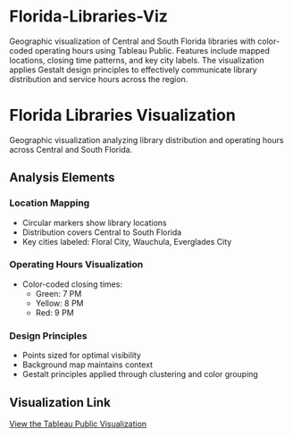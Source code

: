 # Florida-Libraries-Viz
Geographic visualization of Central and South Florida libraries with color-coded operating hours using Tableau Public. Features include mapped locations, closing time patterns, and key city labels. The visualization applies Gestalt design principles to effectively communicate library distribution and service hours across the region.
# Florida Libraries Visualization

Geographic visualization analyzing library distribution and operating hours across Central and South Florida.

## Analysis Elements

### Location Mapping
- Circular markers show library locations
- Distribution covers Central to South Florida
- Key cities labeled: Floral City, Wauchula, Everglades City

### Operating Hours Visualization
- Color-coded closing times:
  - Green: 7 PM
  - Yellow: 8 PM
  - Red: 9 PM

### Design Principles
- Points sized for optimal visibility
- Background map maintains context
- Gestalt principles applied through clustering and color grouping

## Visualization Link
<a href="https://public.tableau.com/app/profile/steven.barden/viz/LIS-4414-Mod02-Central-South-Florida-Libraries-2025-02-01-1313-18/Sheet1?publish=yes" target="_blank" rel="noopener noreferrer">
    View the Tableau Public Visualization
</a>
